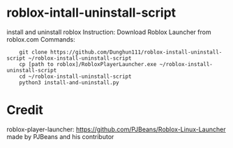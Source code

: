 # roblox-intall-uninstall-script
  install and uninstall roblox
  Instruction:
   Download Roblox Launcher from roblox.com
   Commands:
        
        git clone https://github.com/Dunghun111/roblox-install-uninstall-script ~/roblox-install-uninstall-script
        cp [path to roblox]/RobloxPlayerLauncher.exe ~/roblox-install-uninstall-script
        cd ~/roblox-install-uninstall-script
        python3 install-and-uninstall.py
        
# Credit
  roblox-player-launcher: https://github.com/PJBeans/Roblox-Linux-Launcher made by PJBeans and his contributor
